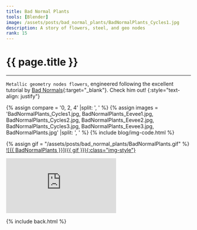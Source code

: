 ```yaml
---
title: Bad Normal Plants
tools: [Blender]
image: /assets/posts/bad_normal_plants/BadNormalPlants_Cycles1.jpg
description: A story of flowers, steel, and geo nodes
rank: 15
---
```


# **{{ page.title }}**
<hr align='left' style='height:{{site.height}}; width:{{site.width}}'>

<code>Metallic geometry nodes flowers</code>, engineered following the excellent tutorial by [Bad Normals](https://www.youtube.com/c/BadNormals){:target="_blank"}. Check him out!
{:style="text-align: justify"}

{% assign compare = '0, 2, 4' |split: ', ' %}
{% assign images = 'BadNormalPlants_Cycles1.jpg, BadNormalPlants_Eevee1.jpg, BadNormalPlants_Cycles2.jpg, BadNormalPlants_Eevee2.jpg, BadNormalPlants_Cycles3.jpg, BadNormalPlants_Eevee3.jpg, BadNormalPlants.jpg' |split: ', ' %}
{% include blog/img-code.html %}

{% assign gif = "/assets/posts/bad_normal_plants/BadNormalPlants.gif" %}
<a href="{{ gif }}" target="_blank" style="display:block"> ![{{ BadNormalPlants }}]({{ gif }}){:class="img-style"} </a>

<div class="youtube">
    <iframe src="https://www.youtube.com/embed/o3NMBlE9LqQ" title="YouTube video player" frameborder="0" allow="accelerometer; autoplay; clipboard-write; encrypted-media; gyroscope; picture-in-picture; web-share" allowfullscreen ></iframe>
</div>

{% include back.html %}